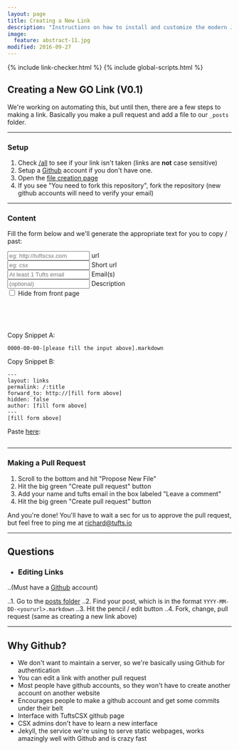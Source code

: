 ```yaml
---
layout: page
title: Creating a New Link
description: "Instructions on how to install and customize the modern Jekyll theme HPSTR."
image:
  feature: abstract-11.jpg
modified: 2016-09-27
---
```


<head>
  {% include link-checker.html %}
  {% include global-scripts.html %}
  <script type="text/javascript">
    window.onload = function() {
      var params = ['url', 'shorturl', 'email', 'description'];

      for (i = 0; i < params.length; i++) {
        var p = getParameterByName(params[i]);
        if (p) {
          document.getElementById(params[i] + "-input").value = p;
          changeContentText();
        }
      }
    }
  </script>
</head>

## Creating a New GO Link (V0.1)

We're working on automating this, but until then, there are a few steps to making a link.  Basically you make a pull request and add a file to our `_posts` folder.

___

### Setup

1. Check [/all](/all) to see if your link isn't taken (links are **not** case sensitive)
2. Setup a [Github](https://github.com/join) account if you don't have one.
3. Open the [file creation page](https://github.com/TuftsCSX/go.tufts.io/new/master/_posts)
4. If you see "You need to fork this repository", fork the repository (new github accounts will need to verify your email)

___

### Content

Fill the form below and we'll generate the appropriate text for you to copy / past:

<script type="text/javascript">
  var today = new Date();

  function changeContentText() {
    var url = document.getElementById('url-input').value;
    var shorturl = document.getElementById('shorturl-input').value;
    var email = document.getElementById('email-input').value;
    var desc = document.getElementById('description-input').value;
    var hidden = document.getElementById('is-hidden-checkbox').checked;

    var year = today.getFullYear();
    var month = today.getMonth()+1;
    var day = today.getDate();
    if (month < 10) {
      month = "0" + month;
    };
    if (day < 10) {
      day = "0" + day
    };

    if (url.indexOf("://") == -1) {
      url = "http://"+url
    }

    var fileName = year+"-"+month+"-"+day+"-"+shorturl+".markdown";
    var bodyText = "---\nlayout: links\npermalink: /:title\nforward_to: " + url +"\nhidden: "+hidden+"\nauthor: " + email +"\n---\n"+desc;

    document.getElementById('content-title-text').innerHTML = fileName;
    document.getElementById('content-body-text').innerHTML = bodyText;
    showErrorMessages(url, shorturl, email);
  }

  function emailErrors(email) {
    if (email.length == 0) {
      return "Tufts email required";
    } else if (email.indexOf("@tufts.edu") == -1) {
      return "Must include at least 1 Tufts email";
    } else {
      return "None";
    }
  }

  function showErrorMessages(url, shorturl, email) {
    var result = "Errors:<ul style='margin-top:0px'>";
    var div = document.getElementById('form-errors');
    var errorCount = 0;

    if (url.length <= 7) {
      errorCount += 1;
      result += "<li>Url required</li>";
    }

    var shortError = shorturlErrors(shorturl);
    if (shortError != "None") {
      errorCount += 1;
      result += "<li>" + shortError + "</li>";
    }

    var emailError = emailErrors(email);
    if (emailError != "None") {
      errorCount += 1;
      result += "<li>" + emailError + "</li>";
    }

    if (errorCount == 0) {
      result = "Good to Go! Copy the snippets below";
      div.className = "form-has-no-errors";
    } else {
      div.className = "form-has-errors";
    }
    div.innerHTML = result+"</ul>";
  }
</script>
<style type="text/css">
  #form-errors {
    margin: 30px 0px;
  }
  .form-has-errors {
    background-color: #F4CCCC;
  }
  .form-has-no-errors {
    background-color: #D9EAD3;
  }
</style>

<link href='http://fonts.googleapis.com/css?family=Open+Sans:400,300,600,700,800' rel='stylesheet' type='text/css'>

<form action="#">
  <div class="row">
    <input type="text" name="url-input" id="url-input" maxlength="500" onkeyup="changeContentText()" placeholder="eg: http://tuftscsx.com"/>
    <label id="url-input-label" for="url-input">url</label>
  </div>

  <div class="row">
    <input type="text" name="shorturl-input" id="shorturl-input" maxlength="500" onkeyup="changeContentText()" placeholder="eg: csx"/>
    <label id="shorturl-input-label" for="shorturl-input">Short url</label>
  </div>

  <div class="row">
    <input type="text" name="email-input" id="email-input" maxlength="500" onkeyup="changeContentText()" placeholder="At least 1 Tufts email"/>
    <label id="email-input-label" for="email-input">Email(s)</label>
  </div>

  <div class="row">
    <input type="text" name="description-input" id="description-input" maxlength="5000" onkeyup="changeContentText()" placeholder="(optional)"/>
    <label id="description-input-label" for="description-input">Description</label>
  </div>

  <div class="row">
    <input type="checkbox" name="is-hidden-checkbox" id="is-hidden-checkbox" onchange="changeContentText()"/>
    <label for="is-hidden-checkbox">Hide from front page</label>
  </div>
  <div id="form-errors"><br></div>
</form>



Copy Snippet A:

<div class="language-yaml highlighter-rouge"><pre class="highlight"><code id="content-title-text">0000-00-00-[please fill the input above].markdown</code></pre></div>

Copy Snippet B:

<div class="language-yaml highlighter-rouge"><pre class="highlight"><code id="content-body-text">---
layout: links
permalink: /:title
forward_to: http://[fill form above]
hidden: false
author: [fill form above]
---
[fill form above]
</code></pre></div>

Paste [here](https://github.com/TuftsCSX/go.tufts.io/new/master/_posts):

<img src="http://i.imgur.com/hhyUbHA.png" alt="">

___

### Making a Pull Request

1. Scroll to the bottom and hit "Propose New File"
2. Hit the big green "Create pull request" button
3. Add your name and tufts email in the box labeled "Leave a comment"
4. Hit the big green "Create pull request" button

And you're done! You'll have to wait a sec for us to approve the pull request, but feel free to ping me at richard@tufts.io

___

## Questions

* ### Editing Links

..(Must have a [Github](https://github.com/join) account)

..1. Go to the [posts folder](https://github.com/TuftsCSX/go.tufts.io/tree/master/_posts)
..2. Find your post, which is in the format `YYYY-MM-DD-<yoururl>.markdown`
..3. Hit the pencil / edit button
..4. Fork, change, pull request (same as creating a new link above)

___

## Why Github?

* We don't want to maintain a server, so we're basically using Github for authentication
* You can edit a link with another pull request
* Most people have github accounts, so they won't have to create another account on another website
* Encourages people to make a github account and get some commits under their belt
* Interface with TuftsCSX github page
* CSX admins don't have to learn a new interface
* Jekyll, the service we're using to serve static webpages, works amazingly well with Github and is crazy fast
